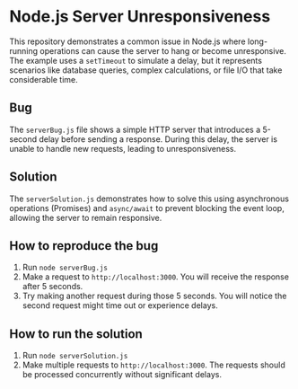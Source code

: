 # Node.js Server Unresponsiveness

This repository demonstrates a common issue in Node.js where long-running operations can cause the server to hang or become unresponsive.  The example uses a `setTimeout` to simulate a delay, but it represents scenarios like database queries, complex calculations, or file I/O that take considerable time.

## Bug
The `serverBug.js` file shows a simple HTTP server that introduces a 5-second delay before sending a response.  During this delay, the server is unable to handle new requests, leading to unresponsiveness.

## Solution
The `serverSolution.js` demonstrates how to solve this using asynchronous operations (Promises) and `async/await` to prevent blocking the event loop, allowing the server to remain responsive.

## How to reproduce the bug
1. Run `node serverBug.js`
2. Make a request to `http://localhost:3000`.  You will receive the response after 5 seconds.
3. Try making another request during those 5 seconds.  You will notice the second request might time out or experience delays.

## How to run the solution
1. Run `node serverSolution.js`
2. Make multiple requests to `http://localhost:3000`.  The requests should be processed concurrently without significant delays.